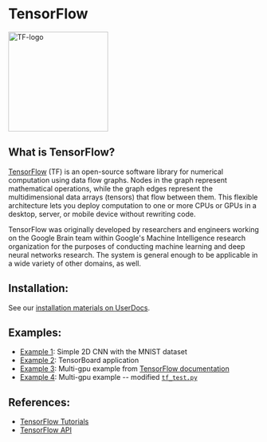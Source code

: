 # TensorFlow
<img src="Images/tensorflow-logo.png" alt="TF-logo" width="200"/>

## What is TensorFlow?

[TensorFlow](https://www.tensorflow.org) (TF) is an open-source software library for numerical computation using data flow graphs. Nodes in the graph represent mathematical operations, while the graph edges represent the multidimensional data arrays (tensors) that flow between them. This flexible architecture lets you deploy computation to one or more CPUs or GPUs in a desktop, server, or mobile device without rewriting code.

TensorFlow was originally developed by researchers and engineers working on the Google Brain team within Google's Machine Intelligence research organization for the purposes of conducting machine learning and deep neural networks research. The system is general enough to be applicable in a wide variety of other domains, as well.

## Installation:

See our [installation materials on UserDocs](https://docs.rc.fas.harvard.edu/kb/tensorflow/).

## Examples:

* [Example 1](Example1): Simple 2D CNN with the MNIST dataset
* [Example 2](Example2): TensorBoard application
* [Example 3](Example3): Multi-gpu example from [TensorFlow documentation](https://www.tensorflow.org/guide/keras/distributed_training)
* [Example 4](Example4): Multi-gpu example -- modified [`tf_test.py`](tf_test.py)


## References:

* [TensorFlow Tutorials](https://www.tensorflow.org/tutorials)
* [TensorFlow API](https://www.tensorflow.org/api_docs/python)
